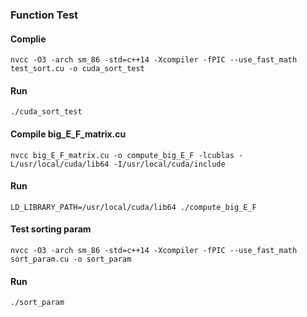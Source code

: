 ### Function Test

#### Complie

```
nvcc -O3 -arch sm_86 -std=c++14 -Xcompiler -fPIC --use_fast_math test_sort.cu -o cuda_sort_test
```

#### Run

```
./cuda_sort_test
```

#### Compile big_E_F_matrix.cu
```
nvcc big_E_F_matrix.cu -o compute_big_E_F -lcublas -L/usr/local/cuda/lib64 -I/usr/local/cuda/include
```
#### Run

```
LD_LIBRARY_PATH=/usr/local/cuda/lib64 ./compute_big_E_F
```

#### Test sorting param
```
nvcc -O3 -arch sm_86 -std=c++14 -Xcompiler -fPIC --use_fast_math sort_param.cu -o sort_param
```
#### Run
```
./sort_param
```